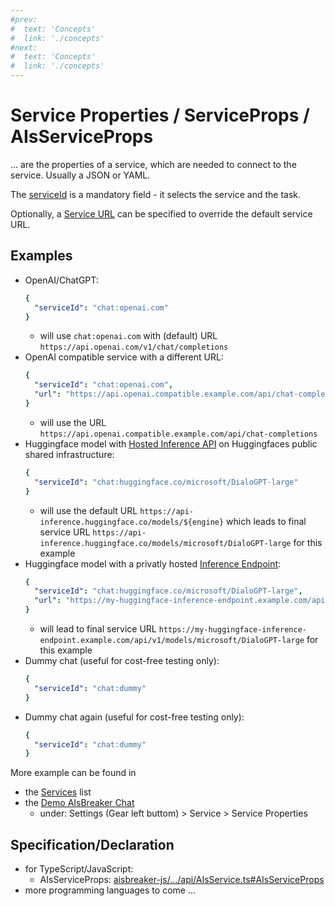 ```yaml
---
#prev:
#  text: 'Concepts'
#  link: './concepts'
#next:
#  text: 'Concepts'
#  link: './concepts'
---
```



Service Properties / ServiceProps / AIsServiceProps
===================================================

... are the properties of a service, which are needed to connect to the service. Usually a JSON or YAML.

The [serviceId](./serviceId) is a mandatory field - it selects the service and the task.

Optionally, a [Service URL](./url) can be specified to override the default service URL.


Examples
--------

- OpenAI/ChatGPT:
  ```yaml
  {
    "serviceId": "chat:openai.com"
  }
  ```
  - will use `chat:openai.com` with (default) URL `https://api.openai.com/v1/chat/completions`
- OpenAI compatible service with a different URL:
  ```yaml
  {
    "serviceId": "chat:openai.com",
    "url": "https://api.openai.compatible.example.com/api/chat-completions"
  }
  ```
  - will use the URL `https://api.openai.compatible.example.com/api/chat-completions`
- Huggingface model with [Hosted Inference API](https://huggingface.co/docs/api-inference/index#hosted-inference-api) on Huggingfaces public shared infrastructure:
  ```yaml
  {
    "serviceId": "chat:huggingface.co/microsoft/DialoGPT-large"
  }
  ```
  - will use the default URL `https://api-inference.huggingface.co/models/${engine}` which leads to final service URL `https://api-inference.huggingface.co/models/microsoft/DialoGPT-large` for this example
- Huggingface model with a privatly hosted [Inference Endpoint](https://huggingface.co/docs/inference-endpoints/index#inference-endpoints):
  ```yaml
  {
    "serviceId": "chat:huggingface.co/microsoft/DialoGPT-large",
    "url": "https://my-huggingface-inference-endpoint.example.com/api/v1/models/${engine}"
  }
  ```
  - will lead to final service URL `https://my-huggingface-inference-endpoint.example.com/api/v1/models/microsoft/DialoGPT-large` for this example
- Dummy chat (useful for cost-free testing only):
  ```yaml
  {
    "serviceId": "chat:dummy"
  }
  ```
- Dummy chat again (useful for cost-free testing only):
  ```yaml
  {
    "serviceId": "chat:dummy"
  }
  ```

More example can be found in
- the [Services](./services) list
- the [Demo AIsBreaker Chat](https://demo.aisbreaker.org/)
  - under: Settings (Gear left buttom) > Service > Service Properties


Specification/Declaration
-------------------------
- for TypeScript/JavaScript:
  - AIsServiceProps: [aisbreaker-js/.../api/AIsService.ts#AIsServiceProps](https://github.com/aisbreaker/aisbreaker-js/blob/develop/packages/aisbreaker-api-js/src/api/AIsService.ts#L26C18-L26C33)
- more programming languages to come ...
